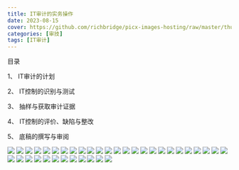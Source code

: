 ```yaml
---
title: IT审计的实务操作
date: 2023-08-15
cover: https://github.com/richbridge/picx-images-hosting/raw/master/thumbnail/审技.jpg
categories: [审技]
tags: [IT审计]
---
```

目录

1、 IT审计的计划

2、 IT控制的识别与测试

3、 抽样与获取审计证据

4、 IT控制的评价、缺陷与整改

5、 底稿的撰写与审阅

![](https://img.richfan.site/audit/信息系统审计/IT审计的实务操作/IT审计的实务操作_1.webp)
![](https://img.richfan.site/audit/信息系统审计/IT审计的实务操作/IT审计的实务操作_2.webp)
![](https://img.richfan.site/audit/信息系统审计/IT审计的实务操作/IT审计的实务操作_3.webp)
![](https://img.richfan.site/audit/信息系统审计/IT审计的实务操作/IT审计的实务操作_4.webp)
![](https://img.richfan.site/audit/信息系统审计/IT审计的实务操作/IT审计的实务操作_5.webp)
![](https://img.richfan.site/audit/信息系统审计/IT审计的实务操作/IT审计的实务操作_6.webp)
![](https://img.richfan.site/audit/信息系统审计/IT审计的实务操作/IT审计的实务操作_7.webp)
![](https://img.richfan.site/audit/信息系统审计/IT审计的实务操作/IT审计的实务操作_8.webp)
![](https://img.richfan.site/audit/信息系统审计/IT审计的实务操作/IT审计的实务操作_9.webp)
![](https://img.richfan.site/audit/信息系统审计/IT审计的实务操作/IT审计的实务操作_10.webp)
![](https://img.richfan.site/audit/信息系统审计/IT审计的实务操作/IT审计的实务操作_11.webp)
![](https://img.richfan.site/audit/信息系统审计/IT审计的实务操作/IT审计的实务操作_12.webp)
![](https://img.richfan.site/audit/信息系统审计/IT审计的实务操作/IT审计的实务操作_13.webp)
![](https://img.richfan.site/audit/信息系统审计/IT审计的实务操作/IT审计的实务操作_14.webp)
![](https://img.richfan.site/audit/信息系统审计/IT审计的实务操作/IT审计的实务操作_15.webp)
![](https://img.richfan.site/audit/信息系统审计/IT审计的实务操作/IT审计的实务操作_16.webp)
![](https://img.richfan.site/audit/信息系统审计/IT审计的实务操作/IT审计的实务操作_17.webp)
![](https://img.richfan.site/audit/信息系统审计/IT审计的实务操作/IT审计的实务操作_18.webp)
![](https://img.richfan.site/audit/信息系统审计/IT审计的实务操作/IT审计的实务操作_19.webp)
![](https://img.richfan.site/audit/信息系统审计/IT审计的实务操作/IT审计的实务操作_20.webp)
![](https://img.richfan.site/audit/信息系统审计/IT审计的实务操作/IT审计的实务操作_21.webp)
![](https://img.richfan.site/audit/信息系统审计/IT审计的实务操作/IT审计的实务操作_22.webp)
![](https://img.richfan.site/audit/信息系统审计/IT审计的实务操作/IT审计的实务操作_23.webp)
![](https://img.richfan.site/audit/信息系统审计/IT审计的实务操作/IT审计的实务操作_24.webp)
![](https://img.richfan.site/audit/信息系统审计/IT审计的实务操作/IT审计的实务操作_25.webp)
![](https://img.richfan.site/audit/信息系统审计/IT审计的实务操作/IT审计的实务操作_26.webp)
![](https://img.richfan.site/audit/信息系统审计/IT审计的实务操作/IT审计的实务操作_27.webp)
![](https://img.richfan.site/audit/信息系统审计/IT审计的实务操作/IT审计的实务操作_28.webp)
![](https://img.richfan.site/audit/信息系统审计/IT审计的实务操作/IT审计的实务操作_29.webp)
![](https://img.richfan.site/audit/信息系统审计/IT审计的实务操作/IT审计的实务操作_30.webp)
![](https://img.richfan.site/audit/信息系统审计/IT审计的实务操作/IT审计的实务操作_31.webp)
![](https://img.richfan.site/audit/信息系统审计/IT审计的实务操作/IT审计的实务操作_32.webp)
![](https://img.richfan.site/audit/信息系统审计/IT审计的实务操作/IT审计的实务操作_33.webp)
![](https://img.richfan.site/audit/信息系统审计/IT审计的实务操作/IT审计的实务操作_34.webp)
![](https://img.richfan.site/audit/信息系统审计/IT审计的实务操作/IT审计的实务操作_35.webp)
![](https://img.richfan.site/audit/信息系统审计/IT审计的实务操作/IT审计的实务操作_36.webp)
![](https://img.richfan.site/audit/信息系统审计/IT审计的实务操作/IT审计的实务操作_37.webp)
